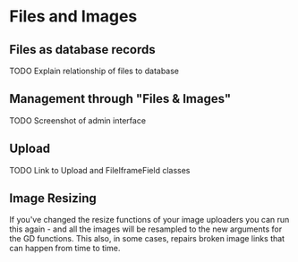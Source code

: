# Files and Images

## Files as database records

TODO Explain relationship of files to database

## Management through "Files & Images"

TODO Screenshot of admin interface

## Upload

TODO Link to Upload and FileIframeField classes

## Image Resizing

If you've changed the resize functions of your image uploaders you can run this again - and all the images will be resampled to the new arguments for the GD functions. This also, in some cases, repairs broken image links that can happen from time to time.